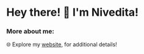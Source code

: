 # Hey there! 👋 I'm Nivedita!


### More about me:

🌐 Explore my [website](https://niveditaprasad.com), for additional details!

<!-- ![](https://komarev.com/ghpvc/?username=Nivedita-coder&color=blue)
 -->
